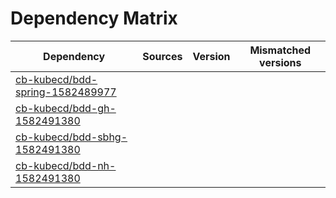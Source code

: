 # Dependency Matrix

Dependency | Sources | Version | Mismatched versions
---------- | ------- | ------- | -------------------
[cb-kubecd/bdd-spring-1582489977](https://github.com/cb-kubecd/bdd-spring-1582489977.git) |  | []() | 
[cb-kubecd/bdd-gh-1582491380](https://github.com/cb-kubecd/bdd-gh-1582491380.git) |  | []() | 
[cb-kubecd/bdd-sbhg-1582491380](https://github.com/cb-kubecd/bdd-sbhg-1582491380.git) |  | []() | 
[cb-kubecd/bdd-nh-1582491380](https://github.com/cb-kubecd/bdd-nh-1582491380.git) |  | []() | 
